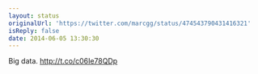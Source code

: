 ```yaml
---
layout: status
originalUrl: 'https://twitter.com/marcgg/status/474543790431416321'
isReply: false
date: 2014-06-05 13:30:30
---
```


Big data. http://t.co/c06Ie78QDp
